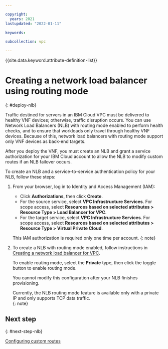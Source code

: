 ```yaml
---

copyright:
  years: 2021
lastupdated: "2022-01-11"

keywords:

subcollection: vpc

---
```


{{site.data.keyword.attribute-definition-list}}

# Creating a network load balancer using routing mode
{: #deploy-nlb}

Traffic destined for servers in an IBM Cloud VPC must be delivered to healthy VNF devices; otherwise, traffic disruption occurs. You can use Network Load Balancers (NLB) with routing mode enabled to perform health checks, and to ensure that workloads only travel through healthy VNF devices. Because of this, network load balancers with routing mode support only VNF devices as back-end targets.

After you deploy the VNF, you must create an NLB and grant a service authorization for your IBM Cloud account to allow the NLB to modify custom routes if an NLB failover occurs.

To create an NLB and a service-to-service authentication policy for your NLB, follow these steps:

1. From your browser, log in to Identity and Access Management (IAM):

   * Click **Authorizations**, then click **Create**.
   * For the source service, select **VPC Infrastructure Services**. For scope access, select **Resources based on selected attributes > Resource Type > Load Balancer for VPC**.
   * For the target service, select **VPC Infrastructure Services**. For scope access, select **Resources based on selected attributes > Resource Type > Virtual Private Cloud**.
   
   This IAM authorization is required only one time per account.
   {: note}

1. To create a NLB with routing mode enabled, follow instructions in [Creating a network load balancer for VPC](/docs/vpc?topic=vpc-nlb-ui-creating-network-load-balancer).

   To enable routing mode, select the **Private** type, then click the toggle button to enable routing mode. 
   
   You cannot modify this configuration after your NLB finishes provisioning. 
   
   Currently, the NLB routing mode feature is available only with a private IP and only supports TCP data traffic.  
   {: note}
  
## Next step
{: #next-step-nlb}

[Configuring custom routes](/docs/vpc?topic=vpc-config-custom-routes&interface=ui)
